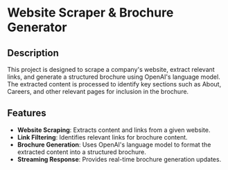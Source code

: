 # Website Scraper & Brochure Generator

## Description
This project is designed to scrape a company's website, extract relevant links, and generate a structured brochure using OpenAI's language model. The extracted content is processed to identify key sections such as About, Careers, and other relevant pages for inclusion in the brochure.

## Features
- **Website Scraping**: Extracts content and links from a given website.
- **Link Filtering**: Identifies relevant links for brochure content.
- **Brochure Generation**: Uses OpenAI's language model to format the extracted content into a structured brochure.
- **Streaming Response**: Provides real-time brochure generation updates.
